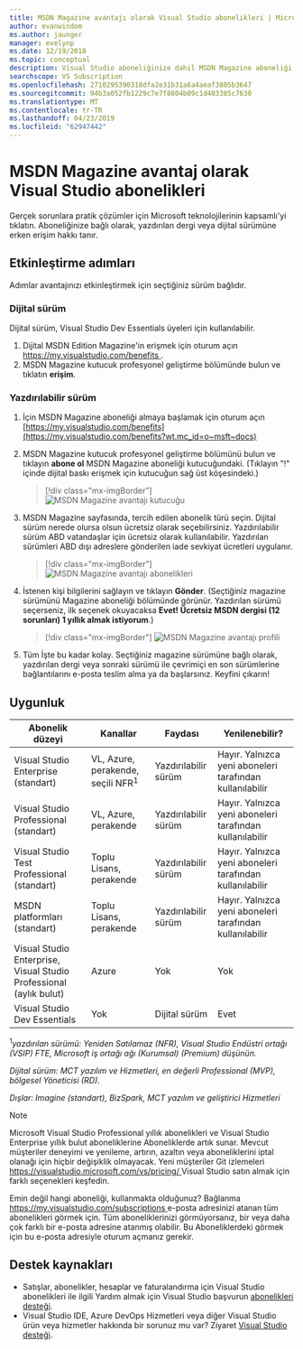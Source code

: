 ```yaml
---
title: MSDN Magazine avantajı olarak Visual Studio abonelikleri | Microsoft Docs
author: evanwindom
ms.author: jaunger
manager: evelynp
ms.date: 12/19/2018
ms.topic: conceptual
description: Visual Studio aboneliğinize dahil MSDN Magazine aboneliği almak için kaydolun.
searchscope: VS Subscription
ms.openlocfilehash: 2710295390318dfa2e31b31a6a4aeaf3805b3647
ms.sourcegitcommit: 94b3a052fb1229c7e7f8804b09c1d403385c7630
ms.translationtype: MT
ms.contentlocale: tr-TR
ms.lasthandoff: 04/23/2019
ms.locfileid: "62947442"
---
```

# <a name="the-msdn-magazine-benefit-in-visual-studio-subscriptions"></a>MSDN Magazine avantaj olarak Visual Studio abonelikleri

Gerçek sorunlara pratik çözümler için Microsoft teknolojilerinin kapsamlı'yi tıklatın.  Aboneliğinize bağlı olarak, yazdırılan dergi veya dijital sürümüne erken erişim hakkı tanır.

## <a name="activation-steps"></a>Etkinleştirme adımları
Adımlar avantajınızı etkinleştirmek için seçtiğiniz sürüm bağlıdır.

### <a name="digital-edition"></a>Dijital sürüm
Dijital sürüm, Visual Studio Dev Essentials üyeleri için kullanılabilir.

1. Dijital MSDN Edition Magazine'in erişmek için oturum açın [ https://my.visualstudio.com/benefits ](https://my.visualstudio.com/benefits?wt.mc_id=o~msft~docs).
2. MSDN Magazine kutucuk profesyonel geliştirme bölümünde bulun ve tıklatın **erişim**.

### <a name="printed-edition"></a>Yazdırılabilir sürüm
1. İçin MSDN Magazine aboneliği almaya başlamak için oturum açın [https://my.visualstudio.com/benefits](https://my.visualstudio.com/benefits?wt.mc_id=o~msft~docs)
2. MSDN Magazine kutucuk profesyonel geliştirme bölümünü bulun ve tıklayın **abone ol** MSDN Magazine aboneliği kutucuğundaki. (Tıklayın "!" içinde dijital baskı erişmek için kutucuğun sağ üst köşesindeki.)
   > [!div class="mx-imgBorder"]
   > ![MSDN Magazine avantajı kutucuğu](_img/vs-msdn/vs-msdn-tile.png)

3. MSDN Magazine sayfasında, tercih edilen abonelik türü seçin.  Dijital sürüm nerede olursa olsun ücretsiz olarak seçebilirsiniz.  Yazdırılabilir sürüm ABD vatandaşlar için ücretsiz olarak kullanılabilir.  Yazdırılan sürümleri ABD dışı adreslere gönderilen iade sevkiyat ücretleri uygulanır.
   > [!div class="mx-imgBorder"]
   > ![MSDN Magazine avantajı abonelikleri](_img/vs-msdn/vs-msdn-subs-page-resized.png)

4. İstenen kişi bilgilerini sağlayın ve tıklayın **Gönder**.  (Seçtiğiniz magazine sürümünü Magazine aboneliği bölümünde görünür.  Yazdırılan sürümü seçerseniz, ilk seçenek okuyacaksa **Evet!  Ücretsiz MSDN dergisi (12 sorunları) 1 yıllık almak istiyorum**.)
   > [!div class="mx-imgBorder"]
   > ![MSDN Magazine avantajı profili](_img/vs-msdn/vs-msdn-profile.png)

5. Tüm İşte bu kadar kolay.  Seçtiğiniz magazine sürümüne bağlı olarak, yazdırılan dergi veya sonraki sürümü ile çevrimiçi en son sürümlerine bağlantılarını e-posta teslim alma ya da başlarsınız.  Keyfini çıkarın!

## <a name="eligibility"></a>Uygunluk

| Abonelik düzeyi                                                 |     Kanallar                                            | Faydası                                                          | Yenilenebilir?    |
|--------------------------------------------------------------------|---------------------------------------------------------|------------------------------------------------------------------|---------------|
| Visual Studio Enterprise (standart)   | VL, Azure, perakende, seçili NFR<sup>1</sup> |Yazdırılabilir sürüm       |  Hayır.  Yalnızca yeni aboneleri tarafından kullanılabilir          |
| Visual Studio Professional (standart) | VL, Azure, perakende                                       | Yazdırılabilir sürüm                                                            |Hayır.  Yalnızca yeni aboneleri tarafından kullanılabilir         |
| Visual Studio Test Professional (standart)                         | Toplu Lisans, perakende                                              | Yazdırılabilir sürüm                                             |  Hayır.  Yalnızca yeni aboneleri tarafından kullanılabilir         |
| MSDN platformları (standart)                                          | Toplu Lisans, perakende                                              | Yazdırılabilir sürüm                                              | Hayır.  Yalnızca yeni aboneleri tarafından kullanılabilir         |
|Visual Studio Enterprise, Visual Studio Professional (aylık bulut)   | Azure |Yok      |  Yok         |
|Visual Studio Dev Essentials| Yok |Dijital sürüm       |  Evet|

<sup>1</sup>*yazdırılan sürümü:  Yeniden Satılamaz (NFR), Visual Studio Endüstri ortağı (VSIP) FTE, Microsoft iş ortağı ağı (Kurumsal) (Premium) düşünün.*

*Dijital sürüm: MCT yazılım ve Hizmetleri, en değerli Professional (MVP), bölgesel Yöneticisi (RD).*

*Dışlar:  Imagine (standart), BizSpark, MCT yazılım ve geliştirici Hizmetleri*

> [!NOTE]
> Microsoft Visual Studio Professional yıllık abonelikleri ve Visual Studio Enterprise yıllık bulut aboneliklerine Aboneliklerde artık sunar. Mevcut müşteriler deneyimi ve yenileme, artırın, azaltın veya aboneliklerini iptal olanağı için hiçbir değişiklik olmayacak. Yeni müşteriler Git izlemeleri [ https://visualstudio.microsoft.com/vs/pricing/ ](https://visualstudio.microsoft.com/vs/pricing/) Visual Studio satın almak için farklı seçenekleri keşfedin.

Emin değil hangi aboneliği, kullanmakta olduğunuz?  Bağlanma [ https://my.visualstudio.com/subscriptions ](https://my.visualstudio.com/subscriptions?wt.mc_id=o~msft~docs) e-posta adresinizi atanan tüm abonelikleri görmek için. Tüm aboneliklerinizi görmüyorsanız, bir veya daha çok farklı bir e-posta adresine atanmış olabilir.  Bu Aboneliklerdeki görmek için bu e-posta adresiyle oturum açmanız gerekir.

## <a name="support-resources"></a>Destek kaynakları
- Satışlar, abonelikler, hesaplar ve faturalandırma için Visual Studio abonelikleri ile ilgili Yardım almak için Visual Studio başvurun [abonelikleri desteği](https://visualstudio.microsoft.com/subscriptions/support/).
- Visual Studio IDE, Azure DevOps Hizmetleri veya diğer Visual Studio ürün veya hizmetler hakkında bir sorunuz mu var?  Ziyaret [Visual Studio desteği](https://visualstudio.microsoft.com/support/).